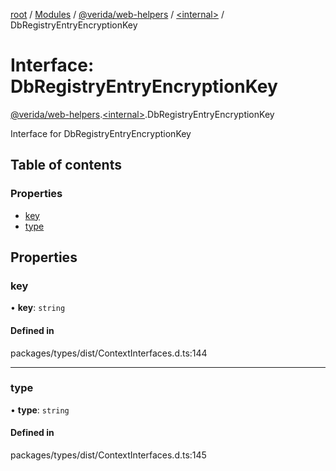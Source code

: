 [root](../README.md) / [Modules](../modules.md) / [@verida/web-helpers](../modules/verida_web_helpers.md) / [<internal\>](../modules/verida_web_helpers._internal_.md) / DbRegistryEntryEncryptionKey

# Interface: DbRegistryEntryEncryptionKey

[@verida/web-helpers](../modules/verida_web_helpers.md).[<internal\>](../modules/verida_web_helpers._internal_.md).DbRegistryEntryEncryptionKey

Interface for DbRegistryEntryEncryptionKey

## Table of contents

### Properties

- [key](verida_web_helpers._internal_.DbRegistryEntryEncryptionKey.md#key)
- [type](verida_web_helpers._internal_.DbRegistryEntryEncryptionKey.md#type)

## Properties

### key

• **key**: `string`

#### Defined in

packages/types/dist/ContextInterfaces.d.ts:144

___

### type

• **type**: `string`

#### Defined in

packages/types/dist/ContextInterfaces.d.ts:145
